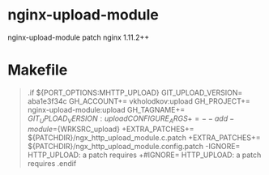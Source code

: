 # nginx-upload-module
nginx-upload-module patch nginx 1.11.2++

# Makefile

> .if ${PORT_OPTIONS:MHTTP_UPLOAD}
> GIT_UPLOAD_VERSION=     aba1e3f34c
> GH_ACCOUNT+=    vkholodkov:upload
> GH_PROJECT+=    nginx-upload-module:upload
> GH_TAGNAME+=    ${GIT_UPLOAD_VERSION}:upload
> CONFIGURE_ARGS+=--add-module=${WRKSRC_upload}
> +EXTRA_PATCHES+= ${PATCHDIR}/ngx_http_upload_module.c.patch
> +EXTRA_PATCHES+= ${PATCHDIR}/ngx_http_upload_module.config.patch
> -IGNORE=        HTTP_UPLOAD: a patch requires
> +#IGNORE=        HTTP_UPLOAD: a patch requires
> .endif
